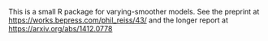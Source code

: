 This is a small R package for varying-smoother models. See the preprint at https://works.bepress.com/phil_reiss/43/ and the longer report at https://arxiv.org/abs/1412.0778
